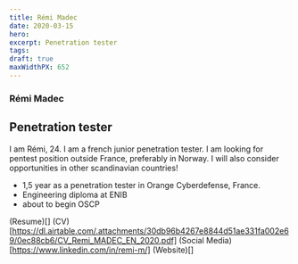 ```yaml
---
title: Rémi Madec
date: 2020-03-15
hero: 
excerpt: Penetration tester
tags: 
draft: true
maxWidthPX: 652
---
```


### Rémi Madec
## Penetration tester

I am Rémi, 24. I am a french junior penetration tester. I am looking for pentest position outside France, preferably in Norway. I will also consider opportunities in other scandinavian countries!

- 1,5 year as a penetration tester in Orange Cyberdefense, France.
- Engineering diploma at ENIB
- about to begin OSCP

(Resume)[]
(CV)[https://dl.airtable.com/.attachments/30db96b4267e8844d51ae331fa002e69/0ec88cb6/CV_Remi_MADEC_EN_2020.pdf]
(Social Media)[https://www.linkedin.com/in/remi-m/]
(Website)[]

